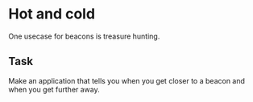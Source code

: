 # Hot and cold

One usecase for beacons is treasure hunting.





## Task

Make an application that tells you when you get closer to a beacon and when you get further away. 
